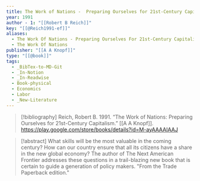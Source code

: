 ```yaml
---
title: The Work of Nations -  Preparing Ourselves for 21st-Century Capitalism
year: 1991
author - 1: "[[Robert B Reich]]"
key: "[[@Reich1991-ef]]"
aliases:
  - The Work Of Nations - Preparing Ourselves For 21st-Century Capitalism
  - The Work Of Nations
publisher: "[[A A Knopf]]"
type: "[[@book]]"
tags:
  - _BibTex-to-MD-Git
  - _In-Notion
  - _In-Readwise
  - Book-physical
  - Economics
  - Labor
  - _New-Literature
---
```


> [!bibliography]
> Reich, Robert B. 1991. “The Work of Nations: Preparing Ourselves for 21st-Century Capitalism.” [[A A Knopf]]. https://play.google.com/store/books/details?id=M-ayAAAAIAAJ

> [!abstract]
> What skills will be the most valuable in the coming century? How can our country ensure that all its citizens have a share in the new global economy? The author of The Next American Frontier addresses these questions in a trail-blazing new book that is certain to guide a generation of policy makers. "From the Trade Paperback edition."